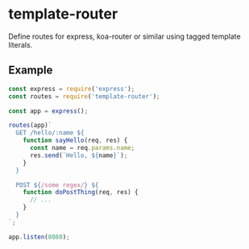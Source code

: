 # template-router

Define routes for express, koa-router or similar using tagged template literals.

## Example

```js
const express = require('express');
const routes = require('template-router');

const app = express();

routes(app)`
  GET /hello/:name ${
    function sayHello(req, res) {
      const name = req.params.name;
      res.send(`Hello, ${name}`);
    }
  }

  POST ${/some regex/} ${
    function doPostThing(req, res) {
      // ...
    }
  }
`;

app.listen(8080);
```